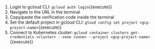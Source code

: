 1. Login to gcloud CLI: 
`gcloud auth login`{{execute}}
2. Navigate to the URL in the terminal
3. Copy/paste the verification code inside the terminal
4. Set the default project in gcloud CLI:
`gloud config set project <gcp-project-name>`{{execute}}
5. Connect to Kubernetes cluster:
`gcloud container clusters get-credentials <cluster> --zone <zone> --project <gcp-project-name>`{{execute}}
